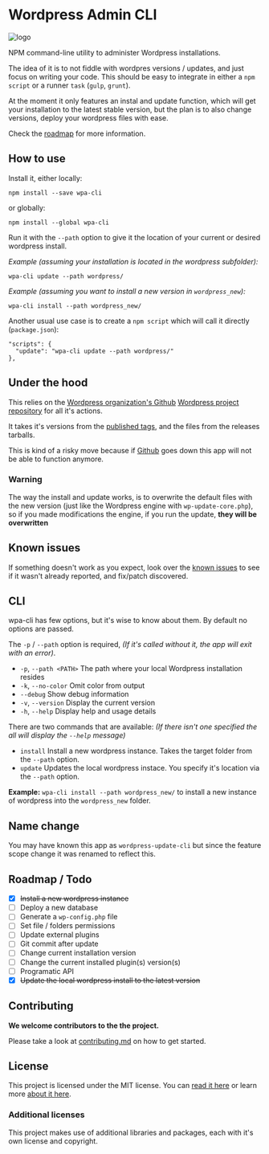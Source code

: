 # Wordpress Admin CLI

![logo](assets/wpa-cli-logo_v1.png)

NPM command-line utility to administer Wordpress installations.

The idea of it is to not fiddle with wordpres versions  / updates, and just focus on writing your code. This should be easy to integrate in either a `npm script` or a runner `task` (`gulp`, `grunt`).

At the moment it only features an instal and update function, which will get your installation to the latest stable version, but the plan is to also change versions, deploy your wordpress files with ease.

Check the [roadmap](readme.md#roadmap--todo) for more information.

## How to use

Install it, either locally:
```
npm install --save wpa-cli
```
or globally:
```
npm install --global wpa-cli
```
Run it with the `--path` option to give it the location of your current or desired wordpress install.

*Example (assuming your installation is located in the wordpress subfolder):*
```
wpa-cli update --path wordpress/
```
*Example (assuming you want to install a new version in `wordpress_new`):*
```
wpa-cli install --path wordpress_new/
```


Another usual use case is to create a `npm script` which will call it directly (`package.json`):
```
"scripts": {
  "update": "wpa-cli update --path wordpress/"
},
```

## Under the hood

This relies on the [Wordpress organization's Github](https://github.com/WordPress) [Wordpress project repository](https://github.com/WordPress/WordPress) for all it's actions.

It takes it's versions from the [published tags](https://api.github.com/repos/Wordpress/Wordpress/tags), and the files from the releases tarballs.

This is kind of a risky move because if [Github](https://github.com) goes down this app will not be able to function anymore.

### Warning

The way the install and update works, is to overwrite the default files with the new version (just like the Wordpress engine with `wp-update-core.php`), so if you made modifications the engine, if you run the update, **they will be overwritten**

## Known issues

If something doesn't work as you expect, look over the [known issues](https://github.com/rdig/wpa-cli/issues?q=label%3Aknown-issue) to see if it wasn't already reported, and fix/patch discovered.

## CLI

wpa-cli has few options, but it's wise to know about them. By default no options are passed.

The `-p` / `--path` option is required, *(If it's called without it, the app will exit with an error)*.

- `-p`, `--path <PATH>` The path where your local Wordpress installation resides
- `-k`, `--no-color` Omit color from output
- `--debug` Show debug information
- `-v`, `--version` Display the current version
- `-h`, `--help` Display help and usage details

There are two commands that are available: *(If there isn't one specified the all will display the `--help` message)*
- `install` Install a new wordpress instance. Takes the target folder from the `--path` option.
- `update` Updates the local wordpress instace. You specify it's location via the `--path` option.

**Example:** `wpa-cli install --path wordpress_new/` to install a new instance of wordpress into the `wordpress_new` folder.

## Name change

You may have known this app as `wordpress-update-cli` but since the feature scope change it was renamed to reflect this.

## Roadmap / Todo

- [x] ~~Install a new wordpress instance~~
- [ ] Deploy a new database
- [ ] Generate a `wp-config.php` file
- [ ] Set file / folders permissions
- [ ] Update external plugins
- [ ] Git commit after update
- [ ] Change current installation version
- [ ] Change the current installed plugin(s) version(s)
- [ ] Programatic API
- [x] ~~Update the local wordpress install to the latest version~~

## Contributing

**We welcome contributors to the the project.**

Please take a look at [contributing.md](contributing.md) on how to get started.

## License

This project is licensed under the MIT license. You can [read it here](./license.md) or learn more [about it here](http://choosealicense.com/licenses/mit/).

### Additional licenses

This project makes use of additional libraries and packages, each with it's own license and copyright.
